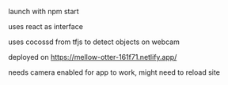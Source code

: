 launch with npm start

uses react as interface

uses cocossd from tfjs to detect objects on webcam

deployed on https://mellow-otter-161f71.netlify.app/

needs camera enabled for app to work, might need to reload site
